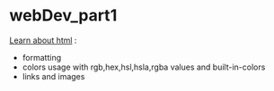 # webDev_part1
[Learn about html](https://github.com/Anshaadi/webDev_part1/blob/master/HTML_practice.html) :
* formatting
* colors usage with rgb,hex,hsl,hsla,rgba values and built-in-colors
* links and images
